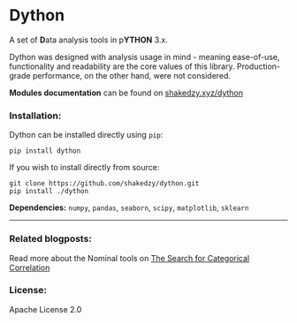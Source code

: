 # Dython
A set of **D**ata analysis tools in p**YTHON** 3.x.

Dython was designed with analysis usage in mind - meaning ease-of-use, functionality and readability are the core 
values of this library. Production-grade performance, on the other hand, were not considered.

**Modules documentation** can be found on [shakedzy.xyz/dython](http://shakedzy.xyz/dython)

### Installation:
Dython can be installed directly using `pip`:
```
pip install dython
```
If you wish to install directly from source:
```
git clone https://github.com/shakedzy/dython.git
pip install ./dython
```

**Dependencies:** `numpy`, `pandas`, `seaborn`, `scipy`, `matplotlib`, `sklearn`

-------------

### Related blogposts:
Read more about the Nominal tools on [The Search for Categorical Correlation](https://medium.com/@shakedzy/the-search-for-categorical-correlation-a1cf7f1888c9)

### License:
Apache License 2.0
